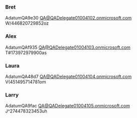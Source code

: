 ### Bret
AdatumQA9e30
QA@QADelegate01004102.onmicrosoft.com
W/446820729852oz

### Alex
AdatumQAf935
QA@QADelegate01004103.onmicrosoft.com
T#173972979900as

### Laura
AdatumQA48d7
QA@QADelegate01004104.onmicrosoft.com
V(451495714781om


### Larry
AdatumQA9fac
QA@QADelegate01004105.onmicrosoft.com
J^274478323453uh








